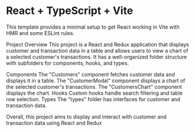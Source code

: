 # React + TypeScript + Vite

This template provides a minimal setup to get React working in Vite with HMR and some ESLint rules.

Project Overview
This project is a React and Redux application that displays customer and transaction data in a table and allows users to view a chart of a selected customer's transactions. It has a well-organized folder structure with subfolders for components, hooks, and types.

Components
The "Customers" component fetches customer data and displays it in a table.
The "CustomerModal" component displays a chart of the selected customer's transactions.
The "CustomersChart" component displays the chart.
Hooks
Custom hooks handle search filtering and table row selection.
Types
The "types" folder has interfaces for customer and transaction data.

Overall, this project aims to display and interact with customer and transaction data using React and Redux